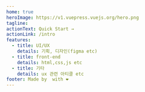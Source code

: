 ```yaml
---
home: true
heroImage: https://v1.vuepress.vuejs.org/hero.png
tagline:
actionText: Quick Start →
actionLink: /intro
features:
  - title: UI/UX
    details: 기획, 디자인(figma etc)
  - title: front-end
    details: html,css,js etc
  - title: 기타
    details: ux 관련 아티클 etc
footer: Made by  with ❤️
---
```

